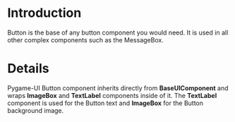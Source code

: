 # Introduction #

Button is the base of any button component you would need. It is used in all other complex components such as the MessageBox.


# Details #

Pygame-UI Button component inherits directly from **BaseUIComponent** and wraps **ImageBox** and **TextLabel** components inside of it. The **TextLabel** component is used for the Button text and **ImageBox** for the Button background image.